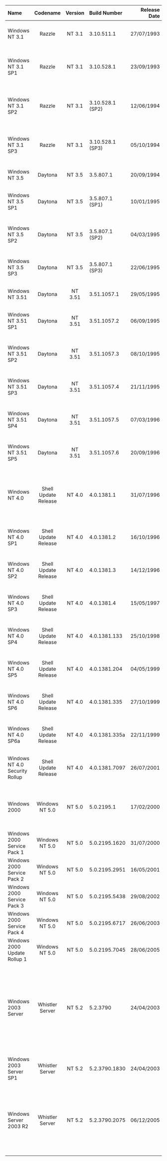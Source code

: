 | Name                                                   | Codename           | Version | Build Number      | Release Date | Release Name                                             |
| :----------------------------------------------------- | :----------------: | :-----: | :---------------  | -----------: | :------------------------------------------------------- |
| Windows NT 3.1                                         | Razzle             |NT 3.1   |3.10.511.1         |  27/07/1993  | Windows NT 3.1 Advanced Server                           |
| Windows NT 3.1 SP1                                     | Razzle             |NT 3.1   |3.10.528.1         |  23/09/1993  | Windows NT 3.1 Advanced Server Service Pack 1            |
| Windows NT 3.1 SP2                                     | Razzle             |NT 3.1   |3.10.528.1 (SP2)   |  12/06/1994  | Windows NT 3.1 Advanced Server Service Pack 2            |
| Windows NT 3.1 SP3                                     | Razzle             |NT 3.1   |3.10.528.1 (SP3)   |  05/10/1994  | Windows NT 3.1 Advanced Server Service Pack 3            |
| Windows NT 3.5                                         | Daytona            |NT 3.5   |3.5.807.1          |  20/09/1994  | Windows NT 3.5 Server                                    |
| Windows NT 3.5 SP1                                     | Daytona            |NT 3.5   |3.5.807.1 (SP1)    |  10/01/1995  | Windows NT 3.5 Server Service Pack 1                     |
| Windows NT 3.5 SP2                                     | Daytona            |NT 3.5   |3.5.807.1 (SP2)    |  04/03/1995  | Windows NT 3.5 Server Service Pack 2                     |
| Windows NT 3.5 SP3                                     | Daytona            |NT 3.5   |3.5.807.1 (SP3)    |  22/06/1995  | Windows NT 3.5 Server Service Pack 3                     |
| Windows NT 3.51                                        | Daytona            |NT 3.51  |3.51.1057.1        |  29/05/1995  | Windows NT 3.51 Server                                   |
| Windows NT 3.51 SP1                                    | Daytona            |NT 3.51  |3.51.1057.2        |  06/09/1995  | Windows NT 3.51 Server Service Pack 1                    |
| Windows NT 3.51 SP2                                    | Daytona            |NT 3.51  |3.51.1057.3        |  08/10/1995  | Windows NT 3.51 Server Service Pack 2                    |
| Windows NT 3.51 SP3                                    | Daytona            |NT 3.51  |3.51.1057.4        |  21/11/1995  | Windows NT 3.51 Server Service Pack 3                    |
| Windows NT 3.51 SP4                                    | Daytona            |NT 3.51  |3.51.1057.5        |  07/03/1996  | Windows NT 3.51 Server Service Pack 4                    |
| Windows NT 3.51 SP5                                    | Daytona            |NT 3.51  |3.51.1057.6        |  20/09/1996  | Windows NT 3.51 Server Service Pack 5                    |
| Windows NT 4.0                                         |Shell Update Release|NT 4.0   |4.0.1381.1         |  31/07/1996  | Windows NT 4.0 Server, Server Enterprise, Terminal Server Edition                                    |
| Windows NT 4.0 SP1                                     |Shell Update Release|NT 4.0   |4.0.1381.2         |  16/10/1996  | Windows NT 4.0 Server Service Pack 1                     |
| Windows NT 4.0 SP2                                     |Shell Update Release|NT 4.0   |4.0.1381.3         |  14/12/1996  | Windows NT 4.0 Server Service Pack 2                     |
| Windows NT 4.0 SP3                                     |Shell Update Release|NT 4.0   |4.0.1381.4         |  15/05/1997  | Windows NT 4.0 Server Service Pack 3                     |
| Windows NT 4.0 SP4                                     |Shell Update Release|NT 4.0   |4.0.1381.133       |  25/10/1998  | Windows NT 4.0 Server Service Pack 4                     |
| Windows NT 4.0 SP5                                     |Shell Update Release|NT 4.0   |4.0.1381.204       |  04/05/1999  | Windows NT 4.0 Server Service Pack 5                     |
| Windows NT 4.0 SP6                                     |Shell Update Release|NT 4.0   |4.0.1381.335       |  27/10/1999  | Windows NT 4.0 Server Service Pack 6                     |
| Windows NT 4.0 SP6a                                    |Shell Update Release|NT 4.0   |4.0.1381.335a      |  22/11/1999  | Windows NT 4.0 Server Service Pack 6a                    |
| Windows NT 4.0 Security Rollup                         |Shell Update Release|NT 4.0   |4.0.1381.7097      |  26/07/2001  | Windows NT 4.0 Server Security Rollup                    |
| Windows 2000                                           |Windows NT 5.0      |NT 5.0   |5.0.2195.1         |  17/02/2000  | Windows NT 5.0 Server, Advanced Server, Datacenter Server|
| Windows 2000 Service Pack 1                            |Windows NT 5.0      |NT 5.0   |5.0.2195.1620      |  31/07/2000  | Windows 2000 Service Pack 1                              |
| Windows 2000 Service Pack 2                            |Windows NT 5.0      |NT 5.0   |5.0.2195.2951      |  16/05/2001  | Windows 2000 Service Pack 2                              |
| Windows 2000 Service Pack 3                            |Windows NT 5.0      |NT 5.0   |5.0.2195.5438      |  29/08/2002  | Windows 2000 Service Pack 3                              |
| Windows 2000 Service Pack 4                            |Windows NT 5.0      |NT 5.0   |5.0.2195.6717      |  26/06/2003  | Windows 2000 Service Pack 4                              |
| Windows 2000 Update Rollup 1                           |Windows NT 5.0      |NT 5.0   |5.0.2195.7045      |  28/06/2005  | Windows 2000 Update Rollup 1                             |
| Windows 2003 Server                                    |Whistler Server     |NT 5.2   |5.2.3790           |  24/04/2003  | Windows 2003, Web, Standard, Enterprise, Datacenter, Storage Server, Compute Cluster, Unified Data Storage Server                             |
| Windows 2003 Server SP1                                |Whistler Server     |NT 5.2   |5.2.3790.1830      |  24/04/2003  |Windows 2003 Server Service Pack 1                        |
| Windows Server 2003 R2                                 |Whistler Server     |NT 5.2   |5.2.3790.2075      |  06/12/2005  |Windows 2003, Web R2, Standard R2, Enterprise R2, Datacenter R2, Storage Server R2,                            |
